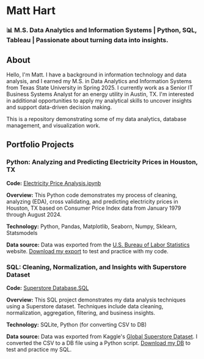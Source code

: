 # Matt Hart
### 📊 M.S. Data Analytics and Information Systems | Python, SQL, Tableau | Passionate about turning data into insights.
## About  
Hello, I'm Matt. I have a background in information technology and data analysis, and I earned my M.S. in Data Analytics and Information Systems from Texas State University in Spring 2025. I currently work as a Senior IT Business Systems Analyst for an energy utility in Austin, TX. I'm interested in additional opportunities to apply my analytical skills to uncover insights and support data-driven decision making. 

This is a repository demonstrating some of my data analytics, database management, and visualization work. 

## Portfolio Projects
### Python: Analyzing and Predicting Electricity Prices in Houston, TX
<strong>Code:</strong> [Electricity Price Analysis.ipynb](https://github.com/HartMG/HartMG/blob/main/ElectricityAnalysis.ipynb)

<strong>Overview:</strong> This Python code demonstrates my process of cleaning, analyzing (EDA), cross validating, and predicting electricity prices in Houston, TX based on Consumer Price Index data from January 1979 through August 2024. 

<strong>Technology:</strong> Python, Pandas, Matplotlib, Seaborn, Numpy, Sklearn, Statsmodels

<strong>Data source:</strong> Data was exported from the [U.S. Bureau of Labor Statistics](https://www.bls.gov/regions/midwest/data/averageenergyprices_selectedareas_table.htm) website. [Download my export](https://github.com/HartMG/Data-Analysis-Portfolio/blob/main/Houston_Electricity_Data.xlsx) to test and practice with my code.  

### SQL: Cleaning, Normalization, and Insights with Superstore Dataset
<strong>Code:</strong> [Superstore Database.SQL](https://github.com/HartMG/HartMG/blob/main/superstore_db.sql)

<strong>Overview:</strong> This SQL project demonstrates my data analysis techniques using a Superstore dataset. Techniques include data cleaning, normalization, aggregation, filtering, and business insights.

<strong>Technology:</strong> SQLite, Python (for converting CSV to DB)

<strong>Data source:</strong> Data was exported from Kaggle's [Global Superstore Dataset](https://www.kaggle.com/datasets/fatihilhan/global-superstore-dataset). I converted the CSV to a DB file using a Python script. [Download my DB](https://github.com/HartMG/Data-Analysis-Portfolio/blob/main/superstore-MH.db) to test and practice my SQL. 


<!--
**HartMG/HartMG** is a ✨ _special_ ✨ repository because its `README.md` (this file) appears on your GitHub profile.

Here are some ideas to get you started:

- 🔭 I’m currently working on ...
- 🌱 I’m currently learning ...
- 👯 I’m looking to collaborate on ...
- 🤔 I’m looking for help with ...
- 💬 Ask me about ...
- 📫 How to find me: 
  - 🏢 [LinkedIn](https://www.linkedin.com/in/matt-hart-aa51a525/)
- 😄 Pronouns: ...
- ⚡ Fun fact: ... 
-->
